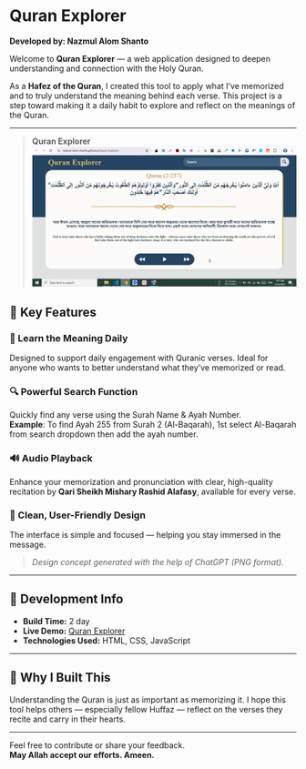 # Quran Explorer

**Developed by: Nazmul Alom Shanto**

Welcome to **Quran Explorer** — a web application designed to deepen understanding and connection with the Holy Quran.

As a **Hafez of the Quran**, I created this tool to apply what I’ve memorized and to truly understand the meaning behind each verse. This project is a step toward making it a daily habit to explore and reflect on the meanings of the Quran.

---
> **Quran Explorer**
>![Quran Explorer Screenshot](Screenshot.png)


## 🌟 Key Features

### 📖 Learn the Meaning Daily
Designed to support daily engagement with Quranic verses. Ideal for anyone who wants to better understand what they’ve memorized or read.

### 🔍 Powerful Search Function
Quickly find any verse using the Surah Name & Ayah Number.  
**Example**: To find Ayah 255 from Surah 2 (Al-Baqarah), 1st select Al-Baqarah from search dropdown then add the ayah number.

### 🔊 Audio Playback

Enhance your memorization and pronunciation with clear, high-quality recitation by **Qari Sheikh Mishary Rashid Alafasy**, available for every verse.


### 🎨 Clean, User-Friendly Design
The interface is simple and focused — helping you stay immersed in the message.  
> *Design concept generated with the help of ChatGPT (PNG format).*

---

## 🚀 Development Info

- **Build Time:** 2 day  
- **Live Demo:** [Quran Explorer](https://nazmul-alom-shanto.github.io/Quran-Explorer/)  
- **Technologies Used:** HTML, CSS, JavaScript

---

## 🤲 Why I Built This

Understanding the Quran is just as important as memorizing it. I hope this tool helps others — especially fellow Huffaz — reflect on the verses they recite and carry in their hearts.

---

Feel free to contribute or share your feedback.  
**May Allah accept our efforts. Ameen.**
